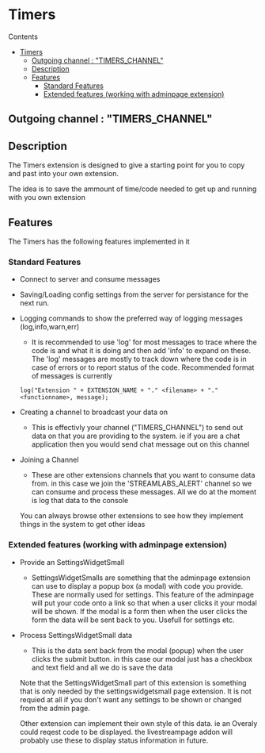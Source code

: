 # Timers
Contents
- [Timers](#timers)
  - [Outgoing channel : "TIMERS_CHANNEL"](#outgoing-channel--timers_channel)
  - [Description](#description)
  - [Features](#features)
    - [Standard Features](#standard-features)
    - [Extended features (working with adminpage extension)](#extended-features-working-with-adminpage-extension)
## Outgoing channel : "TIMERS_CHANNEL"
## Description
The Timers extension is designed to give a starting point for you to copy and past into your own extension.

The idea is to save the ammount of time/code needed to get up and running with you own extension

## Features
The Timers has the following features implemented in it
### Standard Features
- Connect to server and consume messages
- Saving/Loading config settings from the server for persistance for the next run.
- Logging commands to show the preferred way of logging messages (log,info,warn,err)
  - It is recommended to use 'log' for most messages to trace where the code is and what it is doing and then add 'info' to expand on these. The 'log' messages are mostly to track down where the code is in case of errors or to report status of the code. Recommended format of messages is currently 
  
  ```
  log("Extension " + EXTENSION_NAME + "." <filename> + "." <functionname>, message);
  ```

- Creating a channel to broadcast your data on
  - This is effectivly your channel ("TIMERS_CHANNEL") to send out data on that you are providing to the system. ie if you are a chat application then you would send chat message out on this channel
- Joining a Channel
  - These are other extensions channels that you want to consume data from. in this case we join the 'STREAMLABS_ALERT' channel so we can consume and process these messages. All we do at the moment is log that data to the console
  
  You can always browse other extensions to see how they implement things in the system to get other ideas
  
### Extended features (working with adminpage extension)
- Provide an SettingsWidgetSmall
  - SettingsWidgetSmalls are something that the adminpage extension can use to display a popup box (a modal) with code you provide. These are normally used for settings. This feature of the adminpage will put your code onto a link so that when a user clicks it your modal will be shown. If the modal is a form then when the user clicks the form the data will be sent back to you. Usefull for settings etc.
- Process SettingsWidgetSmall data
  - This is the data sent back from the modal (popup) when the user clicks the submit button. in this case our modal just has a checkbox and text field and all we do is save the data
  
  Note that the SettingsWidgetSmall part of this extension is something that is only needed by the settingswidgetsmall page extension. It is not requied at all if you don't want any settings to be shown or changed from the admin page.
  
  Other extension can implement their own style of this data. ie an Overaly could reqest code to be displayed. the livestreampage addon will probably use these to display status information in future.
